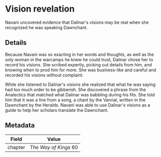 # Vision revelation
Navani uncovered evidence that Dalinar's visions may be real when she recognized he was speaking Dawnchant.

## Details
Because Navani was so exacting in her words and thoughts, as well as the only woman in the warcamps he knew he could trust, Dalinar chose her to record his visions. She scribed expertly, picking out details from him, and knowing when to prod him for more. She was business-like and careful and recorded his visions without complaint. 

While she listened to Dalinar's visions she realized that what he was saying had too much order to be gibberish. She discovered a phrase from the Analectics that matched what Dalinar was babbling during his fits. She told him that it was a line from a song, a chant by the Vanrial, written in the Dawnchant by the Heralds. Navani was able to use Dalinar's visions as a guide to help her scholars translate the Dawnchant.

## Metadata
| Field | Value |
| ----- | ----- |
| chapter | *The Way of Kings* 60 |
